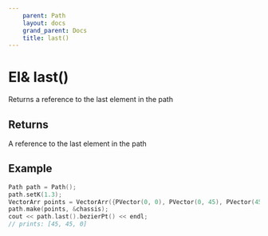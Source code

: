 ```yaml
---
    parent: Path
    layout: docs
    grand_parent: Docs
    title: last()
---
```

# El&amp; last()
Returns a reference to the last element in the path

## Returns
A reference to the last element in the path

## Example
```cpp
Path path = Path();
path.setK(1.3);
VectorArr points = VectorArr({PVector(0, 0), PVector(0, 45), PVector(45, 45)});
path.make(points, &chassis);
cout << path.last().bezierPt() << endl;
// prints: [45, 45, 0]
```
